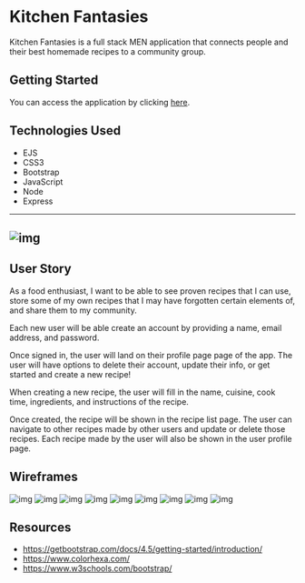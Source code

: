 # Kitchen Fantasies
Kitchen Fantasies is a full stack MEN application that connects people and their best homemade recipes to a community group.

## Getting Started
You can access the application by clicking [here](https://murmuring-eyrie-05049.herokuapp.com/).

## Technologies Used
 - EJS
 - CSS3
 - Bootstrap
 - JavaScript
 - Node
 - Express
---
![img](public/images/pic1.png)
---
## User Story
As a food enthusiast, I want to be able to see proven recipes that I can use, store some of my own recipes that I may have forgotten certain elements of, and share them to my community. 

Each new user will be able create an account by providing a name, email address, and password. 

Once signed in, the user will land on their profile page page of the app. The user will have options to delete their account, update their info, or get started and create a new recipe! 

When creating a new recipe, the user will fill in the name, cuisine, cook time, ingredients, and instructions of the recipe. 

Once created, the recipe will be shown in the recipe list page. The user can navigate to other recipes made by other users and update or delete those recipes. Each recipe made by the user will also be shown in the user profile page. 

## Wireframes
![img](public/images/pic2.png)
![img](public/images/pic3.png)
![img](public/images/pic4.png)
![img](public/images/pic5.png)
![img](public/images/pic6.png)
![img](public/images/pic7.png)
![img](public/images/pic8.png)
![img](public/images/pic9.png)
![img](public/images/pic10.png)

## Resources
- https://getbootstrap.com/docs/4.5/getting-started/introduction/
- https://www.colorhexa.com/
- https://www.w3schools.com/bootstrap/